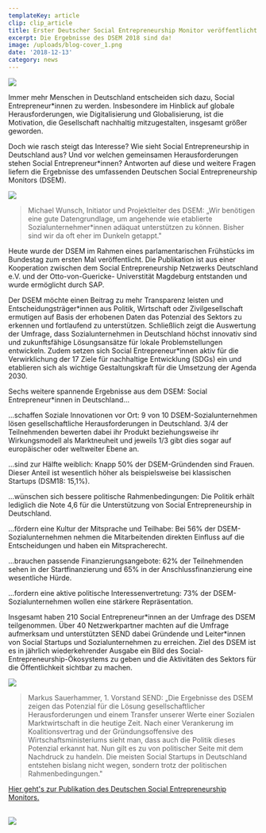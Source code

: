 ```yaml
---
templateKey: article
clip: clip_article
title: Erster Deutscher Social Entrepreneurship Monitor veröffentlicht
excerpt: Die Ergebnisse des DSEM 2018 sind da!
image: /uploads/blog-cover_1.png
date: '2018-12-13'
category: news
---
```

<a href="https://www.send-ev.de/uploads/dsem-2018_web.pdf"><img class="alignleft wp-image-22" src="/uploads/dsem-cover_1.png"/></a>

Immer mehr Menschen in Deutschland entscheiden sich dazu, Social Entrepreneur*innen zu werden. Insbesondere im Hinblick auf globale Herausforderungen, wie Digitalisierung und Globalisierung, ist die Motivation, die Gesellschaft nachhaltig mitzugestalten, insgesamt größer geworden.

Doch wie rasch steigt das Interesse? Wie sieht Social Entrepreneurship in Deutschland aus? Und vor welchen gemeinsamen Herausforderungen stehen Social Entrepreneur*innen? Antworten auf diese und weitere Fragen liefern die Ergebnisse des umfassenden Deutschen Social Entrepreneurship Monitors (DSEM).

![](/uploads/michael-wunsch_1.png)

> Michael Wunsch, Initiator und Projektleiter des DSEM: „Wir benötigen eine gute Datengrundlage, um angehende wie etablierte Sozialunternehmer*innen adäquat unterstützen zu können. Bisher sind wir da oft eher im Dunkeln getappt."

Heute wurde der DSEM im Rahmen eines parlamentarischen Frühstücks im Bundestag zum ersten Mal veröffentlicht. Die Publikation ist aus einer Kooperation zwischen dem Social Entrepreneurship Netzwerks Deutschland e.V. und der Otto-von-Guericke- Universtität Magdeburg entstanden und wurde ermöglicht durch SAP.

Der DSEM möchte einen Beitrag zu mehr Transparenz leisten und Entscheidungsträger\*innen aus Politik, Wirtschaft oder Zivilgesellschaft ermutigen auf Basis der erhobenen Daten das Potenzial des Sektors zu erkennen und fortlaufend zu unterstützen. Schließlich zeigt die Auswertung der Umfrage, dass Sozialunternehmen in Deutschland höchst innovativ sind und zukunftsfähige Lösungsansätze für lokale Problemstellungen entwickeln. Zudem setzen sich Social Entrepreneur\*innen aktiv für die Verwirklichung der 17 Ziele für nachhaltige Entwicklung (SDGs) ein und etablieren sich als wichtige Gestaltungskraft für die Umsetzung der Agenda 2030.

Sechs weitere spannende Ergebnisse aus dem DSEM: Social Entrepreneur*innen in Deutschland...

...schaffen Soziale Innovationen vor Ort: 9 von 10 DSEM-Sozialunternehmen lösen gesellschaftliche Herausforderungen in Deutschland. 3/4 der Teilnehmenden bewerten dabei ihr Produkt beziehungsweise ihr Wirkungsmodell als Marktneuheit und jeweils 1/3 gibt dies sogar auf europäischer oder weltweiter Ebene an.

...sind zur Hälfte weiblich: Knapp 50% der DSEM-Gründenden sind Frauen. Dieser Anteil ist wesentlich höher als beispielsweise bei klassischen Startups (DSM18: 15,1%).

...wünschen sich bessere politische Rahmenbedingungen: Die Politik erhält lediglich die Note 4,6 für die Unterstützung von Social Entrepreneurship in Deutschland.

...fördern eine Kultur der Mitsprache und Teilhabe: Bei 56% der DSEM- Sozialunternehmen nehmen die Mitarbeitenden direkten Einfluss auf die Entscheidungen und haben ein Mitspracherecht.

...brauchen passende Finanzierungsangebote: 62% der Teilnehmenden sehen in der Startfinanzierung und 65% in der Anschlussfinanzierung eine wesentliche Hürde.

...fordern eine aktive politische Interessenvertretung: 73% der DSEM-Sozialunternehmen wollen eine stärkere Repräsentation.

Insgesamt haben 210 Social Entrepreneur\*innen an der Umfrage des DSEM teilgenommen. Über 40 Netzwerkpartner machten auf die Umfrage aufmerksam und unterstützten SEND dabei Gründende und Leiter\*innen von Social Startups und Sozialunternehmen zu erreichen. Ziel des DSEM ist es in jährlich wiederkehrender Ausgabe ein Bild des Social-Entrepreneurship-Ökosystems zu geben und die Aktivitäten des Sektors für die Öffentlichkeit sichtbar zu machen.

![](/uploads/markus-sauerhammer_1.png)

> Markus Sauerhammer, 1. Vorstand SEND: „Die Ergebnisse des DSEM zeigen das Potenzial für die Lösung gesellschaftlicher Herausforderungen und einem Transfer unserer Werte einer Sozialen Marktwirtschaft in die heutige Zeit. Nach einer Verankerung im Koalitionsvertrag und der Gründungsoffensive des Wirtschaftsministeriums sieht man, dass auch die Politik dieses Potenzial erkannt hat. Nun gilt es zu von politischer Seite mit dem Nachdruck zu handeln. Die meisten Social Startups in Deutschland entstehen bislang nicht wegen, sondern trotz der politischen Rahmenbedingungen."

[Hier geht's zur Publikation des Deutschen Social Entrepreneurship Monitors.](https://www.send-ev.de/uploads/dsem-2018_web.pdf)

\
<a href="https://www.send-ev.de/uploads/dsem-2018_web.pdf"><img class="alignleft wp-image-22" src="/uploads/dsem-innen_1.png"/></a>
